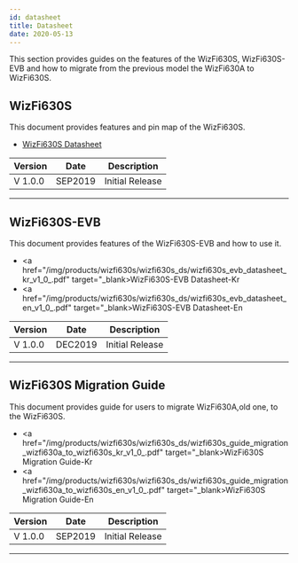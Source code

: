 ```yaml
---
id: datasheet
title: Datasheet
date: 2020-05-13
---
```


This section provides guides on the features of the WizFi630S,
WizFi630S-EVB and how to migrate from the previous model the WizFi630A
to WizFi630S.

## WizFi630S

This document provides features and pin map of the WizFi630S.

   * <a href="/img/products/wizfi630s/wizfi630s_ds/wizfi630s_datasheet_en_v1_0_.pdf" target="_blank">WizFi630S Datasheet</a>

| Version | Date    | Description     |
| ------- | ------- | --------------- |
| V 1.0.0 | SEP2019 | Initial Release |

-----


## WizFi630S-EVB

This document provides features of the WizFi630S-EVB and how to use it.


   * <a href="/img/products/wizfi630s/wizfi630s_ds/wizfi630s_evb_datasheet_kr_v1_0_.pdf" target="_blank>WizFi630S-EVB Datasheet-Kr</a>
   * <a href="/img/products/wizfi630s/wizfi630s_ds/wizfi630s_evb_datasheet_en_v1_0_.pdf" target="_blank>WizFi630S-EVB Datasheet-En</a>



| Version | Date    | Description     |
| ------- | ------- | --------------- |
| V 1.0.0 | DEC2019 | Initial Release |

-----


## WizFi630S Migration Guide

This document provides guide for users to migrate WizFi630A,old one, to
the WizFi630S.

  * <a href="/img/products/wizfi630s/wizfi630s_ds/wizfi630s_guide_migration_wizfi630a_to_wizfi630s_kr_v1_0_.pdf" target="_blank>WizFi630S Migration Guide-Kr</a>
  * <a href="/img/products/wizfi630s/wizfi630s_ds/wizfi630s_guide_migration_wizfi630a_to_wizfi630s_en_v1_0_.pdf" target="_blank>WizFi630S Migration Guide-En</a>


| Version | Date    | Description     |
| ------- | ------- | --------------- |
| V 1.0.0 | SEP2019 | Initial Release |

-----
